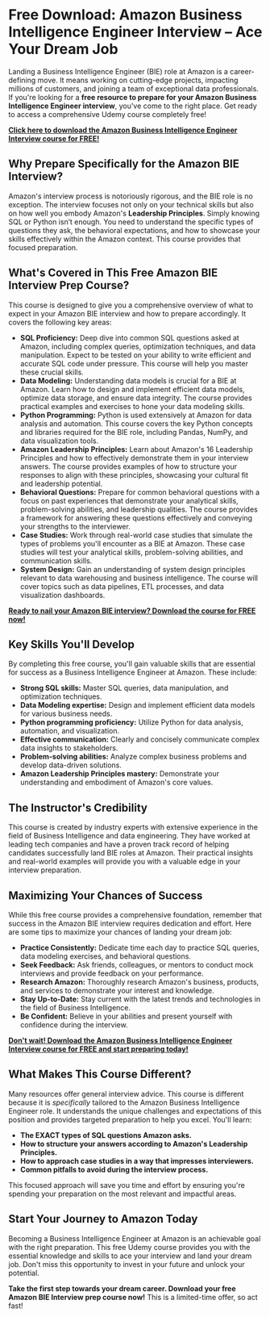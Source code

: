 # Free Download: Amazon Business Intelligence Engineer Interview – Ace Your Dream Job

Landing a Business Intelligence Engineer (BIE) role at Amazon is a career-defining move. It means working on cutting-edge projects, impacting millions of customers, and joining a team of exceptional data professionals. If you're looking for a **free resource to prepare for your Amazon Business Intelligence Engineer interview**, you've come to the right place. Get ready to access a comprehensive Udemy course completely free!

[**Click here to download the Amazon Business Intelligence Engineer Interview course for FREE!**](https://udemywork.com/amazon-business-intelligence-engineer-interview)

## Why Prepare Specifically for the Amazon BIE Interview?

Amazon's interview process is notoriously rigorous, and the BIE role is no exception. The interview focuses not only on your technical skills but also on how well you embody Amazon's **Leadership Principles**. Simply knowing SQL or Python isn’t enough. You need to understand the specific types of questions they ask, the behavioral expectations, and how to showcase your skills effectively within the Amazon context. This course provides that focused preparation.

## What's Covered in This Free Amazon BIE Interview Prep Course?

This course is designed to give you a comprehensive overview of what to expect in your Amazon BIE interview and how to prepare accordingly. It covers the following key areas:

*   **SQL Proficiency:** Deep dive into common SQL questions asked at Amazon, including complex queries, optimization techniques, and data manipulation. Expect to be tested on your ability to write efficient and accurate SQL code under pressure. This course will help you master these crucial skills.
*   **Data Modeling:** Understanding data models is crucial for a BIE at Amazon. Learn how to design and implement efficient data models, optimize data storage, and ensure data integrity. The course provides practical examples and exercises to hone your data modeling skills.
*   **Python Programming:** Python is used extensively at Amazon for data analysis and automation. This course covers the key Python concepts and libraries required for the BIE role, including Pandas, NumPy, and data visualization tools.
*   **Amazon Leadership Principles:** Learn about Amazon's 16 Leadership Principles and how to effectively demonstrate them in your interview answers. The course provides examples of how to structure your responses to align with these principles, showcasing your cultural fit and leadership potential.
*   **Behavioral Questions:** Prepare for common behavioral questions with a focus on past experiences that demonstrate your analytical skills, problem-solving abilities, and leadership qualities. The course provides a framework for answering these questions effectively and conveying your strengths to the interviewer.
*   **Case Studies:** Work through real-world case studies that simulate the types of problems you'll encounter as a BIE at Amazon. These case studies will test your analytical skills, problem-solving abilities, and communication skills.
*   **System Design:** Gain an understanding of system design principles relevant to data warehousing and business intelligence. The course will cover topics such as data pipelines, ETL processes, and data visualization dashboards.

[**Ready to nail your Amazon BIE interview? Download the course for FREE now!**](https://udemywork.com/amazon-business-intelligence-engineer-interview)

## Key Skills You'll Develop

By completing this free course, you'll gain valuable skills that are essential for success as a Business Intelligence Engineer at Amazon. These include:

*   **Strong SQL skills:** Master SQL queries, data manipulation, and optimization techniques.
*   **Data Modeling expertise:** Design and implement efficient data models for various business needs.
*   **Python programming proficiency:** Utilize Python for data analysis, automation, and visualization.
*   **Effective communication:** Clearly and concisely communicate complex data insights to stakeholders.
*   **Problem-solving abilities:** Analyze complex business problems and develop data-driven solutions.
*   **Amazon Leadership Principles mastery:** Demonstrate your understanding and embodiment of Amazon's core values.

## The Instructor's Credibility

This course is created by industry experts with extensive experience in the field of Business Intelligence and data engineering. They have worked at leading tech companies and have a proven track record of helping candidates successfully land BIE roles at Amazon. Their practical insights and real-world examples will provide you with a valuable edge in your interview preparation.

## Maximizing Your Chances of Success

While this free course provides a comprehensive foundation, remember that success in the Amazon BIE interview requires dedication and effort. Here are some tips to maximize your chances of landing your dream job:

*   **Practice Consistently:** Dedicate time each day to practice SQL queries, data modeling exercises, and behavioral questions.
*   **Seek Feedback:** Ask friends, colleagues, or mentors to conduct mock interviews and provide feedback on your performance.
*   **Research Amazon:** Thoroughly research Amazon's business, products, and services to demonstrate your interest and knowledge.
*   **Stay Up-to-Date:** Stay current with the latest trends and technologies in the field of Business Intelligence.
*   **Be Confident:** Believe in your abilities and present yourself with confidence during the interview.

[**Don't wait! Download the Amazon Business Intelligence Engineer Interview course for FREE and start preparing today!**](https://udemywork.com/amazon-business-intelligence-engineer-interview)

## What Makes This Course Different?

Many resources offer general interview advice. This course is different because it is *specifically* tailored to the Amazon Business Intelligence Engineer role. It understands the unique challenges and expectations of this position and provides targeted preparation to help you excel. You'll learn:

*   **The EXACT types of SQL questions Amazon asks.**
*   **How to structure your answers according to Amazon's Leadership Principles.**
*   **How to approach case studies in a way that impresses interviewers.**
*   **Common pitfalls to avoid during the interview process.**

This focused approach will save you time and effort by ensuring you're spending your preparation on the most relevant and impactful areas.

## Start Your Journey to Amazon Today

Becoming a Business Intelligence Engineer at Amazon is an achievable goal with the right preparation. This free Udemy course provides you with the essential knowledge and skills to ace your interview and land your dream job. Don't miss this opportunity to invest in your future and unlock your potential.

**Take the first step towards your dream career. Download your free Amazon BIE Interview prep course now!** This is a limited-time offer, so act fast!
